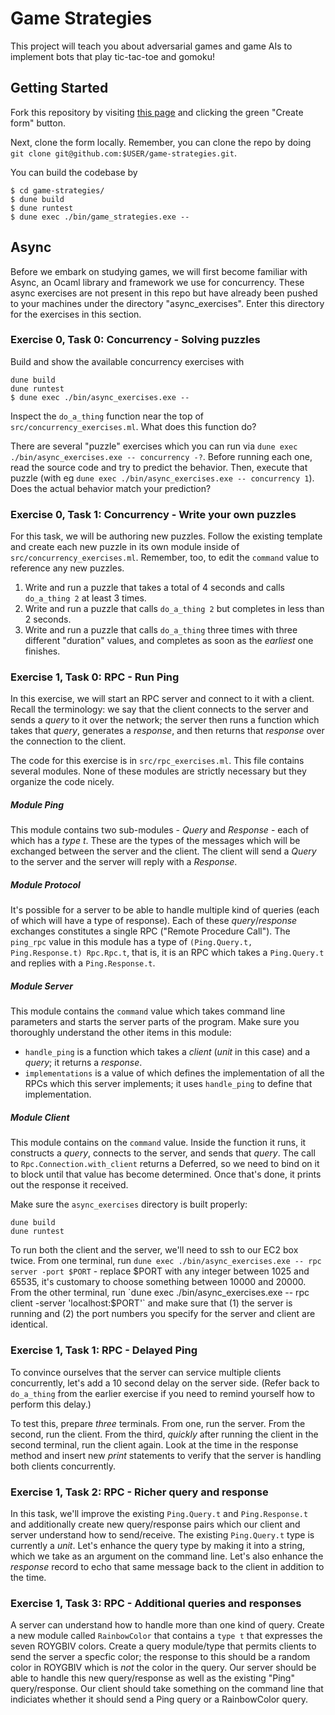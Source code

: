 # Game Strategies

This project will teach you about adversarial games and game AIs to implement bots that play tic-tac-toe and gomoku!

## Getting Started

Fork this repository by visiting [this page](https://github.com/jane-street-immersion-program/game-strategies/fork) and clicking the green "Create form" button.

Next, clone the form locally. Remember, you can clone the repo by doing `git clone git@github.com:$USER/game-strategies.git`.

You can build the codebase by 
```
$ cd game-strategies/
$ dune build
$ dune runtest
$ dune exec ./bin/game_strategies.exe --
```

## Async

Before we embark on studying games, we will first become familiar with Async, an Ocaml library and framework we use for concurrency. These async exercises are not present in this repo but have already been pushed to your machines under the directory "async_exercises". Enter this directory for the exercises in this section.

### Exercise 0, Task 0: Concurrency - Solving puzzles

Build and show the available concurrency exercises with
```
dune build
dune runtest
$ dune exec ./bin/async_exercises.exe --
```

Inspect the `do_a_thing` function near the top of `src/concurrency_exercises.ml`. What does this function do?

There are several "puzzle" exercises which you can run via `dune exec ./bin/async_exercises.exe -- concurrency -?`. Before running each one, read the source code and try to predict the behavior. Then, execute that puzzle (with eg `dune exec ./bin/async_exercises.exe -- concurrency 1`). Does the actual behavior match your prediction?

### Exercise 0, Task 1: Concurrency - Write your own puzzles

For this task, we will be authoring new puzzles. Follow the existing template and create each new puzzle in its own module inside of `src/concurrency_exercises.ml`. Remember, too, to edit the `command` value to reference any new puzzles.

1. Write and run a puzzle that takes a total of 4 seconds and calls `do_a_thing 2` at least 3 times.
1. Write and run a puzzle that calls `do_a_thing 2` but completes in less than 2 seconds.
1. Write and run a puzzle that calls `do_a_thing` three times with three different "duration" values, and completes as soon as the _earliest_ one finishes.

### Exercise 1, Task 0: RPC - Run Ping

In this exercise, we will start an RPC server and connect to it with a client. Recall the terminology: we say that the client connects to the server and sends a _query_ to it over the network; the server then runs a function which takes that _query_, generates a _response_, and then returns that _response_ over the connection to the client.

The code for this exercise is in `src/rpc_exercises.ml`.  This file contains several modules. None of these modules are strictly necessary but they organize the code nicely.

##### Module _Ping_

This module contains two sub-modules - _Query_ and _Response_ - each of which has a _type t_. These are the types of the messages which will be exchanged between the server and the client. The client will send a _Query_ to the server and the server will reply with a _Response_.

##### Module _Protocol_

It's possible for a server to be able to handle multiple kind of queries (each of which will have a type of response). Each of these _query_/_response_ exchanges constitutes a single RPC ("Remote Procedure Call"). The `ping_rpc` value in this module has a type of `(Ping.Query.t, Ping.Response.t) Rpc.Rpc.t`, that is, it is an RPC which takes a `Ping.Query.t` and replies with a `Ping.Response.t`.

##### Module _Server_

This module contains the `command` value which takes command line parameters and starts the server parts of the program. Make sure you thoroughly understand the other items in this module:
* `handle_ping` is a function which takes a _client_ (_unit_ in this case) and a _query_; it returns a _response_.
* `implementations` is a value of which defines the implementation of all the RPCs which this server implements; it uses `handle_ping` to define that implementation.

##### Module _Client_

This module contains on the `command` value. Inside the function it runs, it constructs a _query_, connects to the server, and sends that _query_. The call to `Rpc.Connection.with_client` returns a Deferred, so we need to bind on it to block until that value has become determined. Once that's done, it prints out the response it received.

Make sure the `async_exercises` directory is built properly:
```
dune build
dune runtest
```

To run both the client and the server, we'll need to ssh to our EC2 box twice. From one terminal, run `dune exec ./bin/async_exercises.exe -- rpc server -port $PORT` - replace $PORT with any integer between 1025 and 65535, it's customary to choose something between 10000 and 20000. From the other terminal, run `dune exec ./bin/async_exercises.exe -- rpc client -server 'localhost:$PORT'` and make sure that (1) the server is running and (2) the port numbers you specify for the server and client are identical.

### Exercise 1, Task 1: RPC - Delayed Ping

To convince ourselves that the server can service multiple clients concurrently, let's add a 10 second delay on the server side. (Refer back to `do_a_thing` from the earlier exercise if you need to remind yourself how to perform this delay.)

To test this, prepare *three* terminals. From one, run the server. From the second, run the client. From the third, *quickly* after running the client in the second terminal, run the client again. Look at the time in the response method and insert new _print_ statements to verify that the server is handling both clients concurrently.

### Exercise 1, Task 2: RPC - Richer query and response

In this task, we'll improve the existing `Ping.Query.t` and `Ping.Response.t` and additionally create new query/response pairs which our client and server understand how to send/receive. The existing `Ping.Query.t` type is currently a _unit_. Let's enhance the query type by making it into a string, which we take as an argument on the command line. Let's also enhance the _response_ record to echo that same message back to the client in addition to the time.


### Exercise 1, Task 3: RPC - Additional queries and responses

A server can understand how to handle more than one kind of query. Create a new module called `RainbowColor` that contains a `type t` that expresses the seven ROYGBIV colors. Create a query module/type that permits clients to send the server a specfic color; the response to this should be a random color in ROYGBIV which is _not_ the color in the query. Our server should be able to handle this new query/response as well as the existing "Ping" query/response. Our client should take something on the command line that indiciates whether it should send a Ping query or a RainbowColor query.
